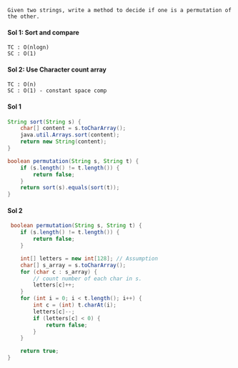 `Given two strings, write a method to decide if one is a permutation of the other.`
#### Sol 1: Sort and compare
```
TC : O(nlogn)
SC : O(1)
```

#### Sol 2: Use Character count array
```
TC : O(n)
SC : O(1) - constant space comp
```

#### Sol 1
```java
String sort(String s) {
	char[] content = s.toCharArray();
	java.util.Arrays.sort(content);
	return new String(content);
}

boolean permutation(String s, String t) {
	if (s.length() != t.length()) {
		return false;
	}
	return sort(s).equals(sort(t));
}
```

#### Sol 2
```java
 boolean permutation(String s, String t) {
	if (s.length() != t.length()) {
		return false;
	}

	int[] letters = new int[128]; // Assumption
	char[] s_array = s.toCharArray();
	for (char c : s_array) {
		// count number of each char in s.
		letters[c]++;
	}
	for (int i = 0; i < t.length(); i++) {
		int c = (int) t.charAt(i);
		letters[c]--;
		if (letters[c] < 0) {
			return false;
		}
	}

	return true;
}
```
